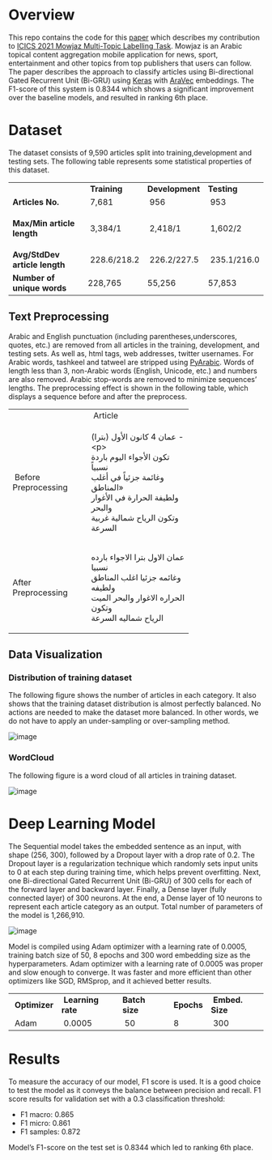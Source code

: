 # Overview
This repo contains the code for this <a href="https://ieeexplore.ieee.org/document/9464614">paper</a> which describes my contribution to <a href="https://www.just.edu.jo/icics/icics2021/mowjaz/Task%20Description.html">ICICS 2021 Mowjaz Multi-Topic Labelling Task</a>. Mowjaz is an Arabic topical content aggregation mobile application for news, sport, entertainment and other topics from top publishers that users can follow. The paper describes the approach to classify articles using Bi-directional Gated Recurrent Unit (Bi-GRU) using <a href="https://keras.io/">Keras</a> with <a href="https://github.com/bakrianoo/aravec">AraVec</a> embeddings. The F1-score of this system is 0.8344 which shows a significant improvement over the baseline models, and resulted in ranking 6th place.

# Dataset
The dataset consists of 9,590 articles split into training,development and testing sets. The following table represents some statistical properties of this dataset.
<table>
<tbody>
<tr>
<td>&nbsp;</td>
<td><strong>&nbsp;Training</strong></td>
<td><strong>Development</strong></td>
<td><strong>Testing</strong></td>
</tr>
<tr>
<td><strong>Articles No.&nbsp;</strong></td>
<td>&nbsp;7,681</td>
<td>&nbsp;956</td>
<td>&nbsp;953</td>
</tr>
<tr>
<td>
<p><strong>Max/Min&nbsp;article length&nbsp;</strong></p>
</td>
<td>&nbsp;3,384/1</td>
<td>&nbsp;2,418/1</td>
<td>&nbsp;1,602/2</td>
</tr>
<tr>
<td><strong>Avg/StdDev article length</strong></td>
<td>&nbsp;228.6/218.2</td>
<td>&nbsp;226.2/227.5</td>
<td>&nbsp;235.1/216.0</td>
</tr>
<tr>
<td><strong>Number of unique words</strong></td>
<td>228,765</td>
<td>55,256</td>
<td>57,853</td>
</tr>
</tbody>
</table>
<!-- DivTable.com -->

## Text Preprocessing
Arabic and English punctuation (including parentheses,underscores, quotes, etc.) are removed from all articles in the training, development, and testing sets. As well as, html tags, web addresses, twitter usernames. For Arabic words, tashkeel and tatweel are stripped using <a href="https://pypi.org/project/PyArabic/">PyArabic</a>. Words of length less than 3, non-Arabic words (English, Unicode, etc.) and numbers are also removed. Arabic stop-words are removed to minimize sequences’ lengths. The preprocessing effect is shown in the following table, which displays a sequence before and after the preprocess.

<table style="width: 356.031px;">
<tbody>
<tr>
<td style="width: 145px;">&nbsp;</td>
<td style="width: 210.031px;">&nbsp;Article</td>
</tr>
<tr>
<td style="width: 145px;">&nbsp;Before Preprocessing</td>
<td style="width: 210.031px;">
<p>عمان 4 كانون الأول (بترا) -&lt;p&gt;<br />تكون الأجواء اليوم باردة نسبياً<br />وغائمة جزئياً في أغلب المناطق&raquo;<br />ولطيفة الحرارة في الأغوار والبحر<br />وتكون الرياح شمالية غربية<br />السرعة<br /></p>
</td>
</tr>
<tr>
<td style="width: 145px;">After Preprocessing&nbsp;</td>
<td style="width: 210.031px;">
<p>عمان الاول بترا الاجواء بارده نسبيا<br />وغائمه جزئيا اغلب المناطق ولطيفه<br />الحراره الاغوار والبحر الميت وتكون<br />الرياح شماليه السرعة<br /></p>
</td>
</tr>
</tbody>
</table>
<!-- DivTable.com -->

## Data Visualization
### Distribution of training dataset
The following figure shows the number of articles in each category. It also shows that the training dataset distribution is almost perfectly balanced. No actions are needed to make the dataset more balanced. In other words, we do not have to apply an under-sampling or over-sampling method.

![image](https://user-images.githubusercontent.com/53236311/161681394-b54e6e05-1119-453d-973a-5637bdb7a6c5.png)


### WordCloud
The following figure is a word cloud of all articles in training dataset.

![image](https://user-images.githubusercontent.com/53236311/161682245-9bda3db6-cd33-459b-ab99-88ee55c2f57d.png)

# Deep Learning Model
The Sequential model takes the embedded sentence as an input, with shape (256, 300), followed by a Dropout layer with a drop rate of 0.2. The Dropout layer is a regularization technique which randomly sets input units to 0 at each step during training time, which helps prevent overfitting. Next, one Bi-directional Gated Recurrent Unit (Bi-GRU) of 300 cells for each of the forward layer and backward layer. Finally, a Dense layer (fully connected layer) of 300 neurons. At the end, a Dense layer of 10 neurons to represent each article category as an output. Total number of parameters of the model is 1,266,910.

![image](https://user-images.githubusercontent.com/53236311/161683875-4b7afe36-15c4-4cff-b58a-528e83c0e9cd.png)

Model is compiled using Adam optimizer with a learning rate of 0.0005, training batch size of 50, 8 epochs and 300 word embedding size as the hyperparameters. Adam optimizer with a learning rate of 0.0005 was proper and slow enough to converge. It was faster and more efficient than other optimizers like SGD, RMSprop, and it achieved better results.

<table>
<tbody>
<tr>
<td><strong>&nbsp;Optimizer</strong></td>
<td><strong>&nbsp;Learning rate</strong></td>
<td><strong>Batch size&nbsp;</strong></td>
<td><strong>&nbsp;Epochs</strong></td>
<td><strong>&nbsp;Embed. Size</strong></td>
</tr>
<tr>
<td>&nbsp;Adam</td>
<td>&nbsp;0.0005</td>
<td>&nbsp;50</td>
<td>&nbsp;8</td>
<td>&nbsp;300</td>
</tr>
</tbody>
</table>
<!-- DivTable.com -->

# Results 
To measure the accuracy of our model, F1 score is used. It is a good choice to test the model as it conveys the balance between precision and recall. F1 score results for validation set with a 0.3 classification threshold:
* F1 macro: 0.865
* F1 micro: 0.861
* F1 samples: 0.872

Model’s F1-score on the test set is 0.8344 which led to ranking 6th place.
